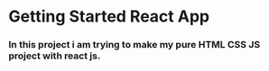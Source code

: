 # Getting Started React App 
### In this project i am trying to make my pure HTML CSS JS project with react js.


